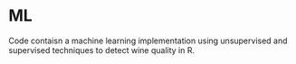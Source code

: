 # ML

Code contaisn a machine learning implementation using unsupervised and supervised techniques to detect wine quality in R.
